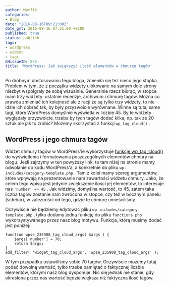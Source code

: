 ```yaml
---
author: Morfik
categories:
- Blog
date: "2016-08-16T09:21:00Z"
date_gmt: 2016-08-16 07:21:00 +0200
published: true
status: publish
tags:
- wordpress
- widżet
- tagi
GHissueID: 555
title: 'WordPress: Jak zwiększyć ilość elementów w chmurze tagów'
---
```


Po drobnym dostosowaniu tego bloga, zmieniła się też nieco jego stopka. Problem w tym, że z początku
widżety ulokowane na samym dole strony niezbyt współgrały ze sobą wizualnie. Generalnie rzecz
biorąc, w stopce mam trzy widżety: ostatnie recenzje, archiwum i chmurę tagów. Można co prawda
zmieniać ich kolejność ale z racji że są tylko trzy widżety, to nie idzie ich dobrać tak, by były
przyzwoicie wyrównane. Winne są tutaj same tagi, które WordPress domyślnie wyświetla w liczbie 45.
By te widżety wyglądały przyzwoicie, trzeba by tych tagów dodać kilka, np. tak ze 20 sztuk ale jak
to zrobić? Możemy skorzystać z funkcji `wp_tag_cloud()` .

<!--more-->
## WordPress i jego chmura tagów

Widżet chmury tagów w WordPress'ie wykorzystuje [funkcję
wp\_tag\_cloud()](https://developer.wordpress.org/reference/functions/wp_tag_cloud/) do wyświetlenia
i formatowania poszczególnych elementów chmury na blogu. Jeśli zajrzymy w ten powyższy link, to tam
niżej na stronie mamy odwołanie do kodu WordPress'a, a konkretnie do pliku
`wp-includes/category-template.php` . Tam z kolei mamy szereg argumentów, które wpływają na
prezentowanie nam zawartości widżetu chmury. Jako, że celem tego wpisu jest jedynie zwiększenie
ilości jej elementów, to interesuje nas `'number' => 45` . Jak widzimy, domyślna wartość, to 45,
zatem taka liczba tagów zostanie nam zwrócona w stopce, czy też w bocznym panelu (sidebar), w
zależności od tego, gdzie tę chmurę umieściliśmy.

Oczywiście nie będziemy edytować pliku `wp-includes/category-template.php` , tylko dodamy jedną
funkcję do pliku `functions.php` wykorzystywanego przez nasz blog motywu. Funkcja, którą musimy
dodać jest poniżej:

    function wpse_235908_tag_cloud_args( $args ) {
        $args['number'] = 70;
        return $args;
    }
    add_filter( 'widget_tag_cloud_args', 'wpse_235908_tag_cloud_args' );

W tym przypadku ustawiliśmy sobie 70 tagów. Oczywiście możemy tutaj podać dowolną wartość, tylko
trzeba pamiętać o faktycznej liczbie elementów, którymi nasz blog dysponuje. Nic się jednak nie
stanie, gdy określona przez nas wartość będzie większa niż faktyczna ilość tagów.
